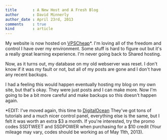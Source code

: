 ```yaml
---
title       : A New Host and A Fresh Blog
author      : David Minnerly
author_date : April 23rd, 2013
comments    : true
kind        : article
---
```


My website is now hosted on [VPSCheap](vpscheap.net)*. I'm loving all of the
freedom and control I have over my environment. Some stuff is hard to figure
out but it's a really great learning experience. I'm never going back to
Shared hosting.

Now, as it turns out, my database on my old webserver was reset. I don't know
if it was my fault or not, but all of my posts are gone and I don't have any
recent backups.

I had a feeling this would happen eventually hosting my blog on my own site,
but that's okay. They were just posts and I can make more. Now I'm going to
be a bit more careful and make backups so this doesn't happen again.

*EDIT: I've moved again, this time to [DigitalOcean](https://digitalocean.com)
They've got tons of tutorials and a much nicer control panel, everything else
is the same, but I felt it was worth an extra $3 a month. If you're interested,
try the promo codes SSDTWEET and SSDPOWER when purchasing for a $10 credit
(Your mileage may vary, codes should be working as of May 11th, 2013).